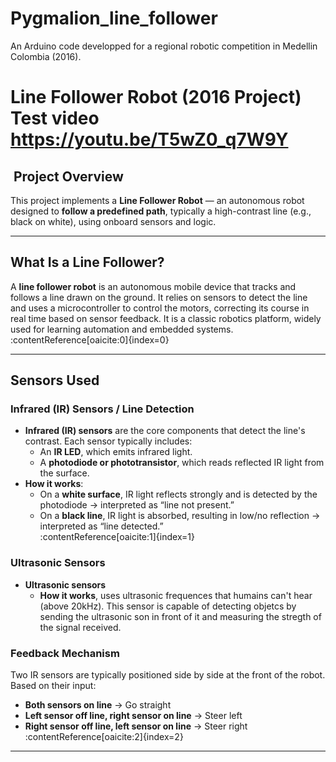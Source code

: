 # Pygmalion_line_follower
An Arduino code developped for a regional robotic competition in Medellin Colombia (2016).
# Line Follower Robot (2016 Project) Test video https://youtu.be/T5wZ0_q7W9Y

## ​ Project Overview

This project implements a **Line Follower Robot** — an autonomous robot designed to **follow a predefined path**, typically a high-contrast line (e.g., black on white), using onboard sensors and logic.

---

##  What Is a Line Follower?

A **line follower robot** is an autonomous mobile device that tracks and follows a line drawn on the ground. It relies on sensors to detect the line and uses a microcontroller to control the motors, correcting its course in real time based on sensor feedback. It is a classic robotics platform, widely used for learning automation and embedded systems.  
:contentReference[oaicite:0]{index=0}

---

##  Sensors Used

### Infrared (IR) Sensors / Line Detection

- **Infrared (IR) sensors** are the core components that detect the line's contrast. Each sensor typically includes:
  - An **IR LED**, which emits infrared light.
  - A **photodiode or phototransistor**, which reads reflected IR light from the surface.
- **How it works**:
  - On a **white surface**, IR light reflects strongly and is detected by the photodiode → interpreted as “line not present.”
  - On a **black line**, IR light is absorbed, resulting in low/no reflection → interpreted as “line detected.”  
:contentReference[oaicite:1]{index=1}
### Ultrasonic Sensors

- **Ultrasonic sensors** 
  - **How it works**, uses ultrasonic frequences that humains can't hear (above 20kHz). This sensor is capable of detecting objetcs by sending the ultrasonic son in front of it and measuring the stregth of the signal received. 

### Feedback Mechanism

Two IR sensors are typically positioned side by side at the front of the robot. Based on their input:
- **Both sensors on line** → Go straight
- **Left sensor off line, right sensor on line** → Steer left
- **Right sensor off line, left sensor on line** → Steer right  
:contentReference[oaicite:2]{index=2}

---

